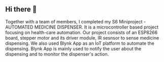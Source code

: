 ## Hi there 👋
Together with a team of members, I completed my S6 Miniproject - AUTOMATED MEDICINE DISPENSER.
It is a microcontroller based project focusing on health-care automation.
Our project consists of an ESP8266 board, stepper motor and its driver module, IR sesnsor to sense medicine dispensing.
We also used Blynk App as an IoT platform to automate the dispensing. Blynk App is mainly used to notify the user about the dispensing and to monitor the dispenser's action.


<!--
**gouriiy/gouriiy** is a ✨ _special_ ✨ repository because its `README.md` (this file) appears on your GitHub profile.

Here are some ideas to get you started:

- 🔭 I’m currently working on ...
- 🌱 I’m currently learning ...
- 👯 I’m looking to collaborate on ...
- 🤔 I’m looking for help with ...
- 💬 Ask me about ...
- 📫 How to reach me: ...
- 😄 Pronouns: ...
- ⚡ Fun fact: ...
-->
